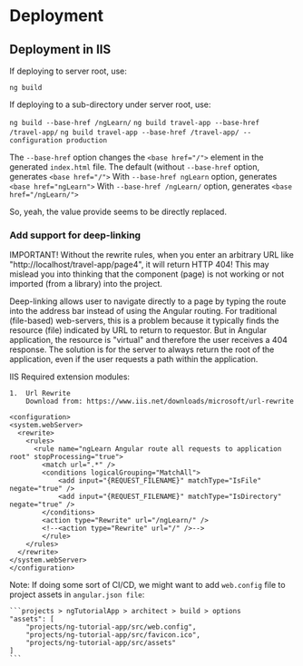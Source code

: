# Deployment

## Deployment in IIS

If deploying to server root, use:

`ng build`

If deploying to a sub-directory under server root, use:

`ng build --base-href /ngLearn/`
`ng build travel-app --base-href /travel-app/`
`ng build travel-app --base-href /travel-app/ --configuration production`

The `--base-href` option changes the `<base href="/">` element in the generated `index.html` file.
The default (without `--base-href`  option, generates `<base href="/">`
With `--base-href ngLearn`          option, generates `<base href="ngLearn">`
With `--base-href /ngLearn/`        option, generates `<base href="/ngLearn/">`

So, yeah, the value provide seems to be directly replaced.

### Add support for deep-linking

IMPORTANT! 
Without the rewrite rules, when you enter an arbitrary URL like "http://localhost/travel-app/page4", it will return HTTP 404!
This may mislead you into thinking that the component (page) is not working or not imported (from a library) into the project.

Deep-linking allows user to navigate directly to a page by typing the route into the address bar instead of using the Angular routing.
For traditional (file-based) web-servers, this is a problem because it typically finds the resource (file) indicated by URL to return to requestor.
But in Angular application, the resource is "virtual" and therefore the user receives a 404 response.
The solution is for the server to always return the root of the application, even if the user requests a path within the application.


IIS Required extension modules:

    1.  Url Rewrite
        Download from: https://www.iis.net/downloads/microsoft/url-rewrite

```web.config
<configuration>
<system.webServer>
  <rewrite>
    <rules>
      <rule name="ngLearn Angular route all requests to application root" stopProcessing="true">
        <match url=".*" />
        <conditions logicalGrouping="MatchAll">
            <add input="{REQUEST_FILENAME}" matchType="IsFile" negate="true" />
            <add input="{REQUEST_FILENAME}" matchType="IsDirectory" negate="true" />
        </conditions>
        <action type="Rewrite" url="/ngLearn/" />
        <!--<action type="Rewrite" url="/" />-->
        </rule>
    </rules>
  </rewrite>
</system.webServer>
</configuration>
```

Note: 
    If doing some sort of CI/CD, we might want to add `web.config` file to project assets in `angular.json file`: 

    ```projects > ngTutorialApp > architect > build > options
    "assets": [
        "projects/ng-tutorial-app/src/web.config",
        "projects/ng-tutorial-app/src/favicon.ico",
        "projects/ng-tutorial-app/src/assets"
    ]
    ```

